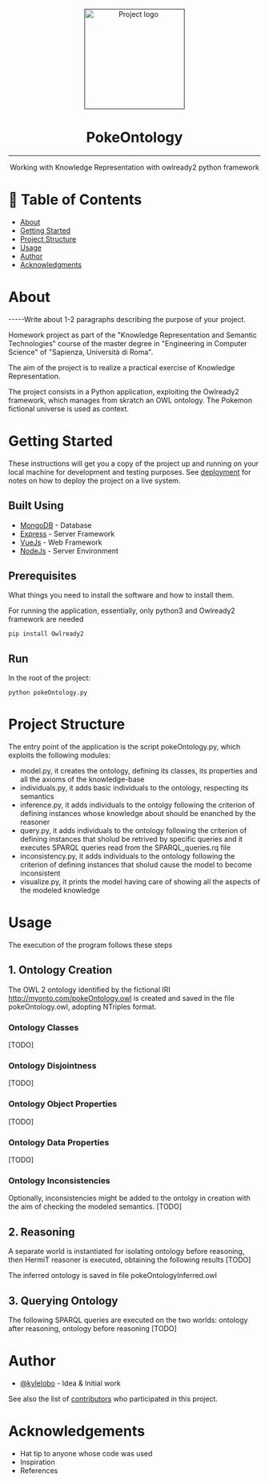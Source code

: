 <p align="center">
  <a href="" rel="noopener">
 <img width=200px height=200px src="https://i.imgur.com/6wj0hh6.jpg" alt="Project logo"></a>
</p>

<h1 align="center">PokeOntology</h1>

---

<p align="center">
  Working with Knowledge Representation with owlready2 python framework
  <br /> 
</p>

# 📝 Table of Contents

- [About](#about)
- [Getting Started](#getting_started)
- [Project Structure](#structure)
- [Usage](#usage)
- [Author](#author)
- [Acknowledgments](#acknowledgement)

# About <a name = "about"></a>

-----Write about 1-2 paragraphs describing the purpose of your project.

Homework project as part of the "Knowledge Representation and Semantic Technologies" course of the master degree in "Engineering in Computer Science" of "Sapienza, Università di Roma".

The aim of the project is to realize a practical exercise of Knowledge Representation.

The project consists in a Python application, exploiting the Owlready2 framework, which manages from skratch an OWL ontology. The Pokemon fictional universe is used as context.

# Getting Started <a name = "getting_started"></a>

These instructions will get you a copy of the project up and running on your local machine for development and testing purposes. See [deployment](#deployment) for notes on how to deploy the project on a live system.

## Built Using

- [MongoDB](https://www.mongodb.com/) - Database
- [Express](https://expressjs.com/) - Server Framework
- [VueJs](https://vuejs.org/) - Web Framework
- [NodeJs](https://nodejs.org/en/) - Server Environment

## Prerequisites

What things you need to install the software and how to install them.

For running the application, essentially, only python3 and Owlready2 framework are needed

```
pip install Owlready2
```

## Run

In the root of the project:

```
python pokeOntology.py
```
# Project Structure <a name="structure"></a>

The entry point of the application is the script pokeOntology.py, which exploits the following modules:
- model.py, it creates the ontology, defining its classes, its properties and all the axioms of the knowledge-base
- individuals.py, it adds basic individuals to the ontology, respecting its semantics
- inference.py, it adds individuals to the ontolgy following the criterion of defining instances whose knowledge about should be enanched by the reasoner
- query.py, it adds individuals to the ontology following the criterion of defining instances that sholud be retrived by specific queries and it executes SPARQL queries read from the SPARQL_queries.rq file
- inconsistency.py, it adds individuals to the ontology following the criterion of defining instances that sholud cause the model to become inconsistent
- visualize.py, it prints the model having care of showing all the aspects of the modeled knowledge

# Usage <a name="usage"></a>

The execution of the program follows these steps

## 1. Ontology Creation

The OWL 2 ontology identified by the fictional IRI http://myonto.com/pokeOntology.owl is created and saved in the file pokeOntology.owl, adopting NTriples format.

### Ontology Classes
[TODO]
### Ontology Disjointness
[TODO]
### Ontology Object Properties
[TODO]
### Ontology Data Properties
[TODO]
### Ontology Inconsistencies
Optionally, inconsistencies might be added to the ontolgy in creation with the aim of checking the modeled semantics.
[TODO]

## 2. Reasoning

A separate world is instantiated for isolating ontology before reasoning, then HermiT reasoner is executed, obtaining the following results
[TODO]

The inferred ontology is saved in file pokeOntologyInferred.owl

## 3. Querying Ontology

The following SPARQL queries are executed on the two worlds: ontology after reasoning, ontology before reasoning
[TODO]

# Author <a name = "author"></a>

- [@kylelobo](https://github.com/kylelobo) - Idea & Initial work

See also the list of [contributors](https://github.com/kylelobo/The-Documentation-Compendium/contributors) who participated in this project.

# Acknowledgements <a name = "acknowledgement"></a>

- Hat tip to anyone whose code was used
- Inspiration
- References
